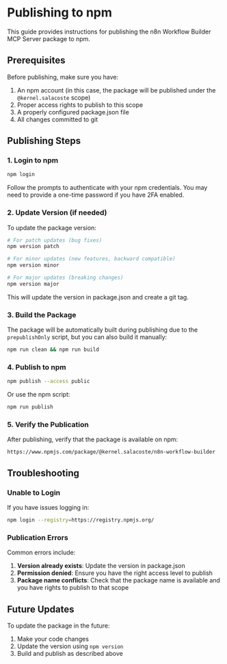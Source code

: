# Publishing to npm

This guide provides instructions for publishing the n8n Workflow Builder MCP Server package to npm.

## Prerequisites

Before publishing, make sure you have:

1. An npm account (in this case, the package will be published under the `@kernel.salacoste` scope)
2. Proper access rights to publish to this scope
3. A properly configured package.json file
4. All changes committed to git

## Publishing Steps

### 1. Login to npm

```bash
npm login
```

Follow the prompts to authenticate with your npm credentials. You may need to provide a one-time password if you have 2FA enabled.

### 2. Update Version (if needed)

To update the package version:

```bash
# For patch updates (bug fixes)
npm version patch

# For minor updates (new features, backward compatible)
npm version minor

# For major updates (breaking changes)
npm version major
```

This will update the version in package.json and create a git tag.

### 3. Build the Package

The package will be automatically built during publishing due to the `prepublishOnly` script, but you can also build it manually:

```bash
npm run clean && npm run build
```

### 4. Publish to npm

```bash
npm publish --access public
```

Or use the npm script:

```bash
npm run publish
```

### 5. Verify the Publication

After publishing, verify that the package is available on npm:

```
https://www.npmjs.com/package/@kernel.salacoste/n8n-workflow-builder
```

## Troubleshooting

### Unable to Login

If you have issues logging in:

```bash
npm login --registry=https://registry.npmjs.org/
```

### Publication Errors

Common errors include:

1. **Version already exists**: Update the version in package.json
2. **Permission denied**: Ensure you have the right access level to publish
3. **Package name conflicts**: Check that the package name is available and you have rights to publish to that scope

## Future Updates

To update the package in the future:

1. Make your code changes
2. Update the version using `npm version`
3. Build and publish as described above 